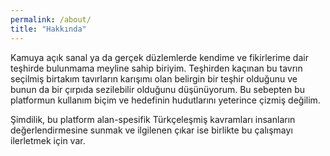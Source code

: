 ```yaml
---
permalink: /about/
title: "Hakkında"
---
```


Kamuya açık sanal ya da gerçek düzlemlerde kendime ve fikirlerime dair teşhirde bulunmama meyline sahip biriyim. Teşhirden kaçınan bu tavrın seçilmiş birtakım tavırların karışımı olan belirgin bir teşhir olduğunu ve bunun da bir çırpıda sezilebilir olduğunu düşünüyorum. Bu sebepten bu platformun kullanım biçim ve hedefinin hudutlarını yeterince çizmiş değilim. 

Şimdilik, bu platform alan-spesifik Türkçeleşmiş kavramları insanların değerlendirmesine sunmak ve ilgilenen çıkar ise birlikte bu çalışmayı ilerletmek için var.  